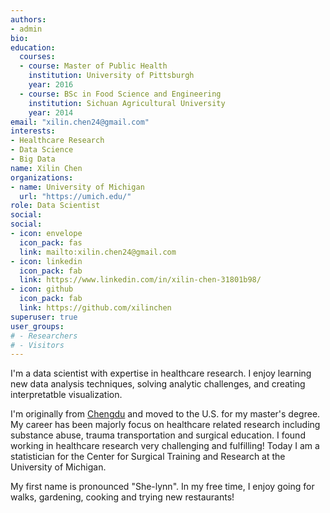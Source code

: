 ```yaml
---
authors:
- admin
bio: 
education:
  courses:
  - course: Master of Public Health
    institution: University of Pittsburgh
    year: 2016
  - course: BSc in Food Science and Engineering
    institution: Sichuan Agricultural University
    year: 2014
email: "xilin.chen24@gmail.com"
interests:
- Healthcare Research
- Data Science
- Big Data 
name: Xilin Chen
organizations:
- name: University of Michigan
  url: "https://umich.edu/"
role: Data Scientist
social:
social:
- icon: envelope
  icon_pack: fas
  link: mailto:xilin.chen24@gmail.com
- icon: linkedin
  icon_pack: fab
  link: https://www.linkedin.com/in/xilin-chen-31801b98/
- icon: github
  icon_pack: fab
  link: https://github.com/xilinchen
superuser: true
user_groups:
# - Researchers
# - Visitors
---
```


I'm a data scientist with expertise in healthcare research. I enjoy learning new data analysis techniques, solving analytic challenges, and creating interpretatble visualization.

I'm originally from [Chengdu](https://en.wikipedia.org/wiki/Chengdu) and moved to the U.S. for my master's degree. My career has been majorly focus on healthcare related research including substance abuse, trauma transportation and surgical education. I found working in healthcare research very challenging and fulfilling! Today I am a statistician for the Center for Surgical Training and Research at the University of Michigan.

My first name is pronounced "She-lynn". In my free time, I enjoy going for walks, gardening, cooking and trying new restaurants! 

